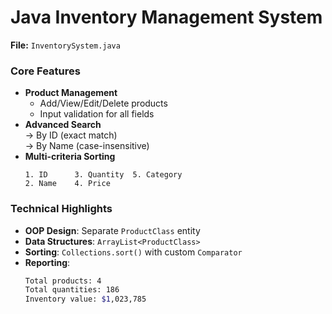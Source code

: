 # **Java Inventory Management System**  
**File:** `InventorySystem.java`  

### **Core Features**  
- **Product Management**  
  - Add/View/Edit/Delete products  
  - Input validation for all fields  
- **Advanced Search**  
  → By ID (exact match)  
  → By Name (case-insensitive)  
- **Multi-criteria Sorting**  
  ```plaintext
  1. ID      3. Quantity  5. Category  
  2. Name    4. Price  

### **Technical Highlights**  
- **OOP Design**: Separate `ProductClass` entity  
- **Data Structures**: `ArrayList<ProductClass>`  
- **Sorting**: `Collections.sort()` with custom `Comparator`  
- **Reporting**:  
  ```bash  
  Total products: 4  
  Total quantities: 186  
  Inventory value: $1,023,785  
